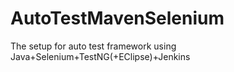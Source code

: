 # AutoTestMavenSelenium
The setup for auto test framework using Java+Selenium+TestNG(+EClipse)+Jenkins
